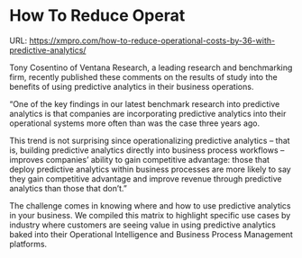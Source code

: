 # How To Reduce Operat

URL: https://xmpro.com/how-to-reduce-operational-costs-by-36-with-predictive-analytics/

Tony Cosentino of Ventana Research, a leading research and benchmarking firm, recently published these comments on the results of study into the benefits of using predictive analytics in their business operations.

“One of the key findings in our latest benchmark research into predictive analytics is that companies are incorporating predictive analytics into their operational systems more often than was the case three years ago.

This trend is not surprising since operationalizing predictive analytics – that is, building predictive analytics directly into business process workflows – improves companies’ ability to gain competitive advantage: those that deploy predictive analytics within business processes are more likely to say they gain competitive advantage and improve revenue through predictive analytics than those that don’t.”

The challenge comes in knowing where and how to use predictive analytics in your business. We compiled this matrix to highlight specific use cases by industry where customers are seeing value in using predictive analytics baked into their Operational Intelligence and Business Process Management platforms.

